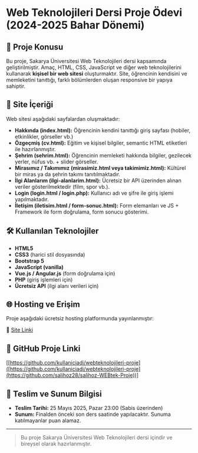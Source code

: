 # Web Teknolojileri Dersi Proje Ödevi (2024-2025 Bahar Dönemi)

## 🎯 Proje Konusu
Bu proje, Sakarya Üniversitesi Web Teknolojileri dersi kapsamında geliştirilmiştir. Amaç, HTML, CSS, JavaScript ve diğer web teknolojilerini kullanarak **kişisel bir web sitesi** oluşturmaktır. Site, öğrencinin kendisini ve memleketini tanıttığı, farklı bölümlerden oluşan responsive bir yapıya sahiptir.

## 📄 Site İçeriği
Web sitesi aşağıdaki sayfalardan oluşmaktadır:

- **Hakkında (index.html):** Öğrencinin kendini tanıttığı giriş sayfası (hobiler, etkinlikler, görseller vb.)
- **Özgeçmiş (cv.html):** Eğitim ve kişisel bilgiler, semantic HTML etiketleri ile hazırlanmıştır.
- **Şehrim (sehrim.html):** Öğrencinin memleketi hakkında bilgiler, gezilecek yerler, nüfus vb. + slider görseller.
- **Mirasımız / Takımımız (mirasimiz.html veya takimimiz.html):** Kültürel bir miras ya da şehrin takımı tanıtılmaktadır.
- **İlgi Alanlarım (ilgi-alanlarim.html):** Ücretsiz bir API üzerinden alınan veriler gösterilmektedir (film, spor vb.).
- **Login (login.html / login.php):** Kullanıcı adı ve şifre ile giriş işlemi yapılmaktadır.
- **İletişim (iletisim.html / form-sonuc.html):** Form elemanları ve JS + Framework ile form doğrulama, form sonucu gösterimi.

## 🛠️ Kullanılan Teknolojiler
- **HTML5**
- **CSS3** (harici stil dosyasında)
- **Bootstrap 5**
- **JavaScript (vanilla)**
- **Vue.js / Angular.js** (form doğrulama için)
- **PHP** (giriş işlemleri için)
- **Ücretsiz API** (ilgi alanı verileri için)

## 🌐 Hosting ve Erişim
Proje aşağıdaki ücretsiz hosting platformunda yayınlanmıştır:

🔗 [Site Linki](https://orneklink.000webhostapp.com)

## 🔗 GitHub Proje Linki
[[https://github.com/kullaniciadi/webteknolojileri-proje]([https://github.com/kullaniciadi/webteknolojileri-proje](https://github.com/salihoz28/salihoz-WEBtek-Proje))]

## 📅 Teslim ve Sunum Bilgisi
- **Teslim Tarihi:** 25 Mayıs 2025, Pazar 23:00 (Sabis üzerinden)
- **Sunum:** Finalden önceki son ders saatinde yapılacaktır. Sunuma katılmayanlar puan alamaz.

---

> Bu proje Sakarya Üniversitesi Web Teknolojileri dersi içindir ve bireysel olarak hazırlanmıştır.


